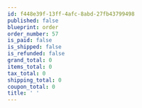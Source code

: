 ```yaml
---
id: f448e39f-13ff-4afc-8abd-27fb43799498
published: false
blueprint: order
order_number: 57
is_paid: false
is_shipped: false
is_refunded: false
grand_total: 0
items_total: 0
tax_total: 0
shipping_total: 0
coupon_total: 0
title: ' '
---
```

